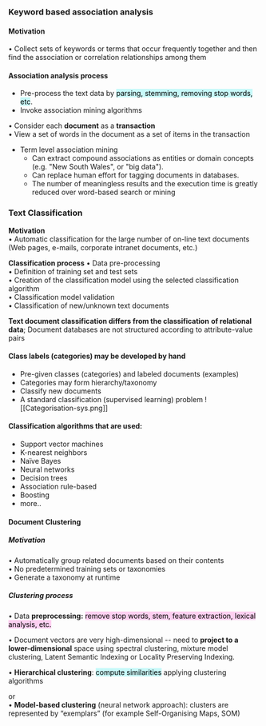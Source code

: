 
### Keyword based association analysis

#### **Motivation**  
• Collect sets of keywords or terms that occur frequently together and then find the association or correlation relationships among them

#### **Association analysis process**
- Pre-process the text data by <mark style="background: #ABF7F7A6;">parsing, stemming, removing stop words, etc</mark>.
- Invoke association mining algorithms

• Consider each **document** as a **transaction**  
• View a set of words in the document as a set of items in the transaction

-   Term level association mining
    - Can extract compound associations as entities or domain concepts (e.g. "New South Wales", or "big data").
    - Can replace human effort for tagging documents in databases.
    - The number of meaningless results and the execution time is greatly reduced over word-based search or mining


### Text Classification

**Motivation**  
• Automatic classification for the large number of on-line text documents  
(Web pages, e-mails, corporate intranet documents, etc.)

**Classification process**
• Data pre-processing  
• Definition of training set and test sets  
• Creation of the classification model using the selected classification algorithm  
• Classification model validation  
• Classification of new/unknown text documents  

**Text document classification differs from the classification** **of relational data**; Document databases are not structured according to attribute-value pairs

#### **Class labels (categories) may be developed by hand**
-   Pre-given classes (categories) and labeled documents (examples)
-   Categories may form hierarchy/taxonomy
-   Classify new documents
-   A standard classification (supervised learning) problem
![[Categorisation-sys.png]]

#### **Classification algorithms that are used:**
-   Support vector machines
-   K-nearest neighbors
-   Naïve Bayes
-   Neural networks
-   Decision trees
-   Association rule-based
-   Boosting
-   more..

#### Document Clustering

##### **Motivation**  
• Automatically group related documents based on their contents  
• No predetermined training sets or taxonomies  
• Generate a taxonomy at runtime

##### **Clustering process**

• Data **preprocessing:** <mark style="background: #FFB8EBA6;">remove stop words, stem, feature extraction, lexical analysis, etc.</mark>

• Document vectors are very high-dimensional -- need to **project to a lower-dimensional** space using spectral clustering, mixture model clustering, Latent Semantic Indexing or Locality Preserving Indexing.

• **Hierarchical clustering**: <mark style="background: #ABF7F7A6;">compute similarities</mark> applying clustering algorithms

or  
• **Model-based clustering** (neural network approach): clusters are represented by “exemplars” (for example Self-Organising Maps, SOM)


